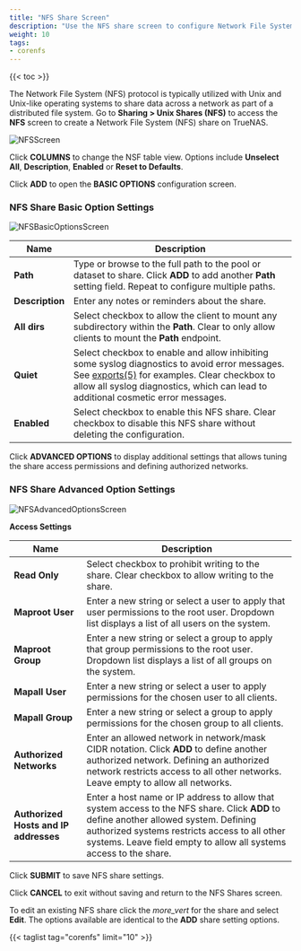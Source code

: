 ```yaml
---
title: "NFS Share Screen"
description: "Use the NFS share screen to configure Network File System (NFS) shares on your TrueNAS."
weight: 10
tags:
- corenfs
---
```


{{< toc >}}

The Network File System (NFS) protocol is typically utilized with Unix and Unix-like operating systems to share data across a network as part of a distributed file system. 
Go to **Sharing > Unix Shares (NFS)** to access the **NFS** screen to create a Network File System (NFS) share on TrueNAS.

![NFSScreen](/images/CORE/13.0/NFSScreen.png "Sharing NFS Screen")

Click **COLUMNS** to change the NSF table view. Options include **Unselect All**, **Description**, **Enabled** or **Reset to Defaults**.

Click **ADD** to open the **BASIC OPTIONS** configuration screen.

### NFS Share Basic Option Settings

![NFSBasicOptionsScreen](/images/CORE/13.0/NFSBasicOptionsScreen.png "Services NFS Basic Options")

| Name | Description |
|---------|-------------|
| **Path** | Type or browse to the full path to the pool or dataset to share. Click **ADD** to add another **Path** setting field. Repeat to configure multiple paths. |
| **Description** | Enter any notes or reminders about the share. |
| **All dirs** | Select checkbox to allow the client to mount any subdirectory within the **Path**. Clear to only allow clients to mount the **Path** endpoint. |
| **Quiet** | Select checkbox to enable and allow inhibiting some syslog diagnostics to avoid error messages. See [exports(5)](https://www.freebsd.org/cgi/man.cgi?query=exports) for examples. Clear checkbox to allow all syslog diagnostics, which can lead to additional cosmetic error messages. |
| **Enabled** | Select checkbox to enable this NFS share. Clear checkbox to disable this NFS share without deleting the configuration. |  
 
Click **ADVANCED OPTIONS** to display additional settings that allows tuning the share access permissions and defining authorized networks.

### NFS Share Advanced Option Settings

![NFSAdvancedOptionsScreen](/images/CORE/13.0/NFSAdvancedOptionsScreen.png "Services NFS Advanced Options")

**Access Settings**

| Name | Description |
|---------|-------------|
| **Read Only** | Select checkbox to prohibit writing to the share. Clear checkbox to allow writing to the share. |
| **Maproot User** | Enter a new string or select a user to apply that user permissions to the root user. Dropdown list displays a list of all users on the system. |
| **Maproot Group** | Enter a new string or select a group to apply that group permissions to the root user. Dropdown list displays a list of all groups on the system. |
| **Mapall User** | Enter a new string or select a user to apply permissions for the chosen user to all clients. |
| **Mapall Group** | Enter a new string or select a group to apply permissions for the chosen group to all clients. |
| **Authorized Networks** | Enter an allowed network in network/mask CIDR notation. Click **ADD** to define another authorized network. Defining an authorized network restricts access to all other networks. Leave empty to allow all networks. |
| **Authorized Hosts and IP addresses** | Enter a host name or IP address to allow that system access to the NFS share. Click **ADD** to define another allowed system. Defining authorized systems restricts access to all other systems. Leave field empty to allow all systems access to the share. |  

Click **SUBMIT** to save NFS share settings.

Click **CANCEL** to exit without saving and return to the NFS Shares screen.

To edit an existing NFS share click the <i class="material-icons" aria-hidden="true" title="Options">more_vert</i> for the share and select **Edit**.
The options available are identical to the **ADD** share setting options.

{{< taglist tag="corenfs" limit="10" >}}

